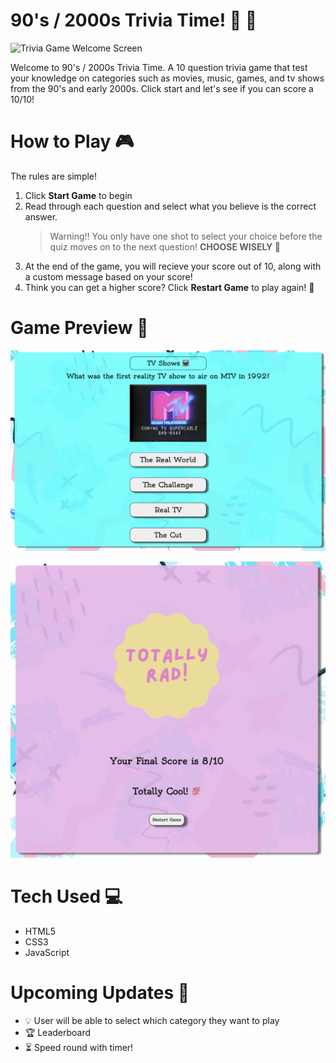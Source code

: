 # 90's / 2000s Trivia Time! 🥳 🎉

![Trivia Game Welcome Screen](images/Trivia-Game-Welcome-Page.png)

Welcome to 90's / 2000s Trivia Time. A 10 question trivia game that test your knowledge on categories such as movies, music, games, and tv shows from the 90's and early 2000s. Click start and let's see if you can score a 10/10!

# How to Play 🎮

The rules are simple!

1. Click **Start Game** to begin
2. Read through each question and select what you believe is the correct answer.
   > Warning‼️ You only have one shot to select your choice before the quiz moves on to the next question! **CHOOSE WISELY 👀**
3. At the end of the game, you will recieve your score out of 10, along with a custom message based on your score!
4. Think you can get a higher score? Click **Restart Game** to play again! 🔁

# Game Preview 📸

![Trivia Question Page](images/Trivia-Question-Page.png)

![Trivia Score Page](images/Trivia-Score-Page.png)

# Tech Used 💻

- HTML5
- CSS3
- JavaScript

# Upcoming Updates 🎉

- 💡 User will be able to select which category they want to play
- 🏆 Leaderboard
- ⏳ Speed round with timer!
